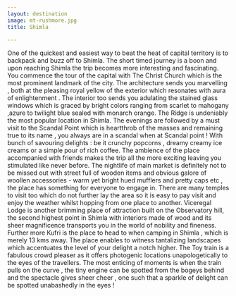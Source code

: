```yaml
---
layout: destination
image: mt-rushmore.jpg
title: Shimla

---
```

One of the quickest and easiest way to beat the heat of capital territory is to backpack and buzz off to Shimla. The short timed journey is a boon and upon reaching Shimla the trip becomes more interesting and fascinating. You commence the tour of the capital with The Christ Church which is the most prominent landmark of the city. The architecture sends you marvelling , both at the pleasing royal yellow of the exterior which resonates with aura of enlightenment . The interior too sends you adulating the stained glass windows which is graced by bright colors ranging from scarlet to mahogany ,azure to twilight blue sealed with monarch orange. The Ridge is undeniably the most popular location in Shimla. The evenings are followed by a must visit to the Scandal Point which is heartthrob of the masses and remaining true to its name , you always are in a scandal when at Scandal point ! With bunch of savouring delights : be it crunchy popcorns , dreamy creamy ice creams or a simple pour of rich coffee. The ambience of the place accompanied with friends makes the trip all the more exciting leaving you stimulated like never before. The nightlife of main market is definitely not to be missed out with street full of wooden items and obvious galore of woollen accessories - warm yet bright hued mufflers and pretty caps etc , the place has something for everyone to engage in. There are many temples to visit too which do not further lay the area so it is easy to pay visit and enjoy the weather whilst hopping from one place to another.
Viceregal Lodge is another brimming place of attraction built on the Observatory hill, the second highest point in Shimla with interiors made of wood and its sheer magnificence transports you in the world of nobility and fineness.
Further more Kufri is the place to head to when camping in Shimla , which is merely 13 kms away. The place enables to witness tantalizing landscapes which accentuates the level of your delight a notch higher.
The Toy train is a fabulous crowd pleaser as it offers photogenic locations unapologetically to the eyes of the travellers. The most enticing of moments is when the train pulls on the curve , the tiny engine can be spotted from the bogeys behind and the spectacle gives sheer cheer , one such that a sparkle of delight can be spotted unabashedly in the eyes !
